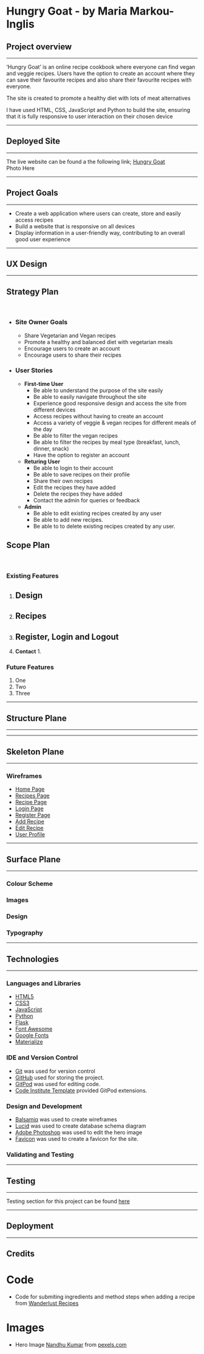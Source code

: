 # **Ηungry Goat - by Maria Markou-Inglis** 
## **Project overview**
***
‘Hungry Goat’ is an online recipe cookbook where everyone can find vegan and veggie recipes. Users have the option to create an account where they can save their favourite recipes and also share their favourite recipes with everyone.

The site is created to promote a healthy diet with lots of meat alternatives

I have used HTML, CSS, JavaScript and Python to build the site, ensuring that it is fully responsive to user interaction on their chosen device 

---
## **Deployed Site**
---
The live website can be found a the following link; [Hungry Goat](https://mariamar95-hungrygoat-k3swnr17or1.ws-eu62.gitpod.io/)
<br>
Photo Here
***

## **Project Goals**
---
- Create a web application where users can create, store and easily access recipes
- Build a website that is responsive on all devices
- Display information in a user-friendly way, contributing to an overall good user experience

***
## **UX Design**
---
## **Strategy Plan**
<br>

- ### **Site Owner Goals** 
  - Share Vegetarian and Vegan recipes
  - Promote a healthy and balanced diet with vegetarian meals
  - Encourage users to create an account
  - Encourage users to share their recipes

- ### **User Stories** 
  
    - **First-time User**
      - Be able to understand the purpose of the site easily
      - Be able to easily navigate throughout the site
      - Experience good responsive design and access the site from different devices
      - Access recipes without having to create an account
      - Access a variety of veggie & vegan recipes for different meals of the day
      - Be able to filter the vegan recipes
      - Be able to filter the recipes by meal type (breakfast, lunch, dinner, snack)
      - Have the option to register an account
    - **Returing User**
      - Be able to login to their account
      - Be able to save recipes on their profile
      - Share their own recipes
      - Edit the recipes they have added 
      - Delete the recipes they have added
      - Contact the admin for queries or feedback
    - **Admin**
      - Be able to edit existing recipes created by any user
      - Be able to add new recipes.
      - Be able to to delete existing recipes created by any user.

## **Scope Plan**
<br>

### **Existing Features** 
1. **Design**
   -  
2. **Recipes**
   - 
3. **Register, Login and Logout**
   - 
4. **Contact**
   1.  

### **Future Features** 
1. One
2. Two
3. Three

***
## **Structure Plane**
***

***
## **Skeleton Plane**
***
### **Wireframes**
- [Home Page]()
- [Recipes Page]()
- [Recipe Page]()
- [Login Page]()
- [Register Page]()
- [Add Recipe]()
- [Edit Recipe]()
- [User Profile]()
  
***

## **Surface Plane**
***
### **Colour Scheme**
### **Images**
### **Design**
### **Typography**

***
## **Technologies**
***
### **Languages and Libraries**
- [HTML5](https://en.wikipedia.org/wiki/HTML5)
- [CSS3]()
- [JavaScript]()
- [Python]()
- [Flask]()
- [Font Awesome]()
- [Google Fonts]()
- [Materialize]()
  
### **IDE and Version Control**
- [Git](https://git-scm.com/) was used for version control
- [GitHub](https://github.com/) used for storing the project.
- [GitPod](https://www.gitpod.io/) was used for editing code.
- [Code Institute Template](https://github.com/Code-Institute-Org/gitpod-full-template) provided GitPod extensions.
### **Design and Development**
- [Balsamiq](https://balsamiq.com/) was used to create wireframes
- [Lucid](https://lucid.app/) was used to create database schema diagram
- [Adobe Photoshop](https://www.adobe.com/uk/) was used to edit the hero image
- [Favicon](https://favicon.io/) was used to create a favicon for the site.

### **Validating and Testing**

***

## **Testing**

***

Testing section for this project can be found [here]()

***
## **Deployment**
***

## **Credits**

   # **Code**
   - Code for submiting ingredients and method steps when adding a recipe from [Wanderlust Recipes](https://github.com/RussOakham/wanderlust-recipes)
   
   # **Images**
   - Hero Image [Nandhu Kumar](https://www.pexels.com/@nandhukumar/) from [pexels.com](https://www.pexels.com/photo/selective-focus-photography-of-goat-1011630/)